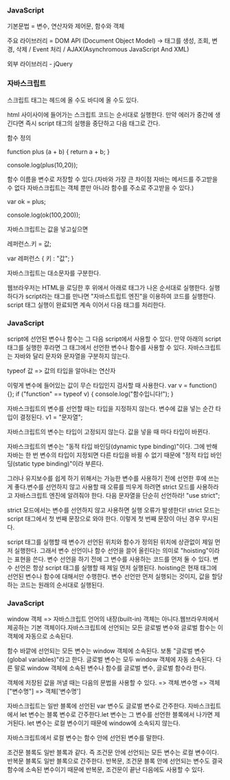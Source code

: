 ### JavaScript

기본문법 = 변수, 연산자와 제어문, 함수와 객체

주요 라이브러리 = DOM API (Document Object Model) -> 태그를 생성, 조회, 변경, 삭제 / Event 처리 / AJAX(Asynchromous JavaScript And XML)

외부 라이브러리 - jQuery

### 자바스크립트

스크립트 태그는 헤드에 올 수도 바디에 올 수도 있다.

html 사이사이에 들어가는 스크립트 코드는 순서대로 실행한다.
만약 에러가 중간에 생긴다면 즉시 script 태그의 실행을 중단하고 다음 태그로 간다.

함수 정의

function plus (a + b) {
    return a + b;
}

console.log(plus(10,20));

함수 이름을 변수로 저장할 수 있다.(자바와 가장 큰 차이점 자바는 메서드를 주고받을 수 없다 자바스크립트는 객체 뿐만 아니라 함수를 주소로 주고받을 수 있다.)

var ok = plus;

console.log(ok(100,200));

자바스크립트는 값을 넣고싶으면 

레퍼런스.키 = 값;

var 레퍼런스 {
    키 : "값";
}

자바스크립트는 대소문자를 구분한다. 

웹브라우저는 HTML을 로딩한 후 위에서 아래로 태그가 나온 순서대로 실행한다.
실행하다가 script라는 태그를 만나면 "자바스트립트 엔진"을 이용하여 코드를 실행한다. script 태그 실행이 완료되면 계속 이어서 다음 태그를 처리한다.

### JavaScript

script에 선언된 변수나 함수는 그 다음 script에서 사용할 수 있다.
만약 아래의 script 태그를 실행한 후라면 그 태그에서 선언한 변수나 함수를 사용할 수 있다.
자바스크립트는 자바와 달리 문자와 문자열을 구분하지 않는다.

typeof 값 
=> 값의 타입을 알아내는 연산자

이렇게 변수에 들어있는 값이 무슨 타입인지 검사할 때 사용한다.
var v = function() {};
if ("function" == typeof v) {
  console.log("함수입니다!");
}

자바스크립트의 변수를 선언할 때는 타입을 지정하지 않는다.
변수에 값을 넣는 순간 타입이 결정된다.
v1 = "문자열";

자바스크립트의 변수는 타입이 고정되지 않는다. 값을 넣을 때 마다 타입이 바뀐다.

자바스크립트의 변수는 "동적 타입 바인딩(dynamic type binding)"이다. 그에 반해 자바는 한 번 변수의 타입이 지정되면 다른 타입을 바뀔 수 없기 때문에 "정적 타입 바인딩(static type binding)"이라 부른다.

그러나 유지보수를 쉽게 하기 위해서는 가능한 변수를 사용하기 전에 선언한 후에 쓰는 게 좋다.변수를 선언하지 않고 사용할 때 오류를 띄우게 하려면 strict 모드를 사용하라고 자바스크립트 엔진에 알려줘야 한다.
다음 문자열을 단순히 선언하라!
"use strict";

strict 모드에서는 변수를 선언하지 않고 사용하면 실행 오류가 발생한다! strict 모드는 script 태그에서 첫 번째 문장으로 와야 한다. 이렇게 첫 번째 문장이 아닌 경우 무시된다. 

script 태그를 실행할 때 변수가 선언된 위치와 함수가 정의된 위치에 상관없이 제일 먼저 실행한다. 그래서 변수 선언이나 함수 선언을 끌어 올린다는 의미로 "hoisting"이라는 표현을 쓴다. 변수 선언을 하기 전에 그 변수를 사용하는 코드를 먼저 둘 수 있다. 변수 선언은 항상 script 태그를 실행할 때 제일 먼저 실행된다. hoisting은 현재 태그에 선언된 변수나 함수에 대해서만 수행한다. 변수 선언만 먼저 실행되는 것이지, 값을 할당하는 코드는 원래의 순서대로 실행된다.

### JavaScript

window 객체
=> 자바스크립트 언어의 내장(built-in) 객체는 아니다.웹브라우저에서 제공하는 기본 객체이다.자바스크립트에 선언되는 모든 글로벌 변수와 글로벌 함수는 이 객체에 자동으로 소속된다. 

함수 바깥에 선언되는 모든 변수는 window 객체에 소속된다. 보통 "글로벌 변수(global variables)"라고 한다. 글로벌 변수는 모두 window 객체에 자동 소속된다. 다른 말로 window 객체에 소속된 변수나 함수를 글로벌 변수, 글로벌 함수라 한다.

객체에 저장된 값을 꺼낼 때는 다음의 문법을 사용할 수 있다.
=> 객체.변수명
=> 객체["변수명"]
=> 객체['변수명']

자바스크립트는 일반 블록에 선언된 var 변수도 글로벌 변수로 간주한다. 
자바스크립트에서 let 변수는 블록 변수로 간주한다.let 변수는 그 변수를 선언한 블록에서 나가면 제거된다. let 변수는 로컬 변수이기 때문에 window에 소속되지 않는다.

자바스크립트에서 로컬 변수는 함수 안에 선언된 변수를 말한다. 

조건문 블록도 일반 블록과 같다. 즉 조건문 안에 선언되는 모든 변수는 로컬 변수이다. 반복문 블록도 일반 블록으로 간주한다. 반복문, 조건문 블록 안에 선언되는 변수도 결국 함수에 소속된 변수이기 때문에 반복문, 조건문이 끝난 다음에도 사용할 수 있다.
